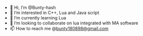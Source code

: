 - 👋 Hi, I’m @Bunty-hash
- 👀 I’m interested in C++, Lua and Java script
- 🌱 I’m currently learning Lua 
- 💞️ I’m looking to collaborate on  lua integrated with MA software
- 📫 How to reach me @bunty180898@gmail.com

<!---
Bunty-hash/Bunty-hash is a ✨ special ✨ repository because its `README.md` (this file) appears on your GitHub profile.
You can click the Preview link to take a look at your changes.
--->
